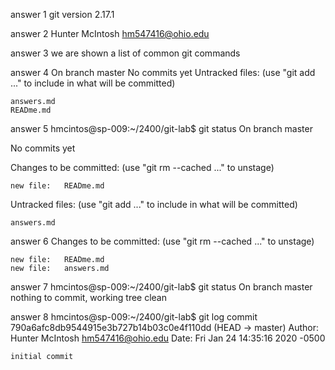 answer 1 
git version 2.17.1

answer 2 
Hunter McIntosh 
        hm547416@ohio.edu

answer 3 
we are shown a list of common git commands 

answer 4 
On branch master
         No commits yet
	Untracked files:
  (use "git add <file>..." to include in what will be committed)

	answers.md 
	READme.md

answer 5 
hmcintos@sp-009:~/2400/git-lab$ git status 
On branch master

No commits yet

Changes to be committed:
  (use "git rm --cached <file>..." to unstage)

	new file:   READme.md

Untracked files:
  (use "git add <file>..." to include in what will be committed)

	answers.md
answer 6 
	Changes to be committed:
  (use "git rm --cached <file>..." to unstage)

	new file:   READme.md
	new file:   answers.md
answer 7 
hmcintos@sp-009:~/2400/git-lab$ git status
On branch master
nothing to commit, working tree clean

answer 8 
hmcintos@sp-009:~/2400/git-lab$ git log
commit 790a6afc8db9544915e3b727b14b03c0e4f110dd (HEAD -> master)
Author: Hunter McIntosh <hm547416@ohio.edu>
Date:   Fri Jan 24 14:35:16 2020 -0500

    initial commit



